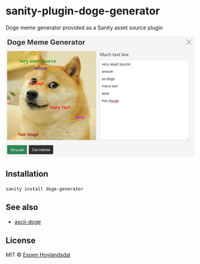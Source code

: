 # sanity-plugin-doge-generator

Doge meme generator provided as a Sanity asset source plugin

![Screenshot](assets/screenshot.jpg)

## Installation

`sanity install doge-generator`

## See also

- [ascii-doge](https://www.npmjs.com/package/ascii-doge)

## License

MIT © [Espen Hovlandsdal](https://espen.codes/)
